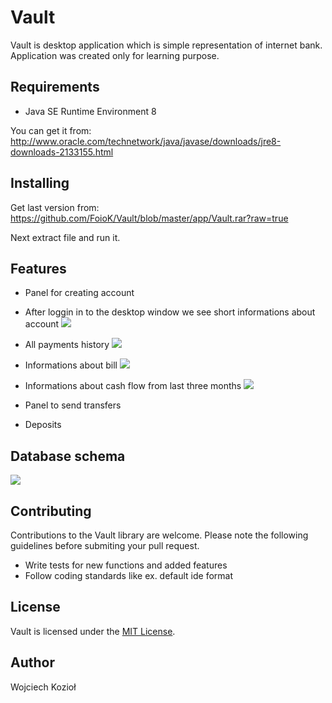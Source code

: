 # Vault

Vault is desktop application which is simple representation of internet bank. Application was created only for learning purpose.

## Requirements

- Java SE Runtime Environment 8

You can get it from: http://www.oracle.com/technetwork/java/javase/downloads/jre8-downloads-2133155.html

## Installing
Get last version from:
https://github.com/FoioK/Vault/blob/master/app/Vault.rar?raw=true

Next extract file and run it.

## Features

- Panel for creating account

- After loggin in to the desktop window we see short informations about account
![](https://i.imgur.com/eMSxyRq.png)

- All payments history
![](https://i.imgur.com/cMhNwfy.png)

- Informations about bill
![](https://i.imgur.com/Z50L29E.png)

- Informations about cash flow from last three months
![](https://i.imgur.com/z1RkgCS.png)

- Panel to send transfers

- Deposits

## Database schema
![](https://i.imgur.com/mQcuTnu.png)

## Contributing

Contributions to the Vault library are welcome. Please note the following guidelines before submiting your pull request.

- Write tests for new functions and added features
- Follow coding standards like ex. default ide format

## License

Vault is licensed under the [MIT License](http://opensource.org/licenses/MIT).

## Author

Wojciech Kozioł